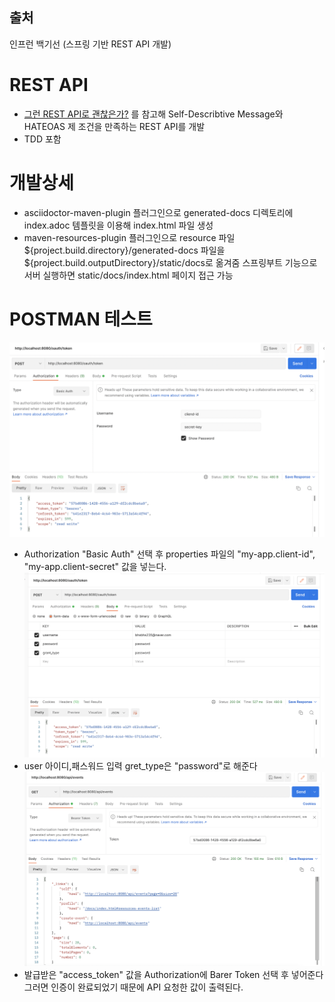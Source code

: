 출처
---
인프런 백기선 (스프링 기반 REST API 개발)

# REST API

- [그런 REST API로 괜찮은가?](https://deview.kr/2017/schedule/212?lang=ko) 를 참고해 Self-Describtive Message와 HATEOAS 제 조건을 만족하는 REST API를 개발
- TDD 포함

# 개발상세

- asciidoctor-maven-plugin 플러그인으로 generated-docs 디렉토리에 index.adoc 템플릿을 이용해 index.html 파일 생성
- maven-resources-plugin 플러그인으로 resource 파일 ${project.build.directory}/generated-docs 파일을 ${project.build.outputDirectory}/static/docs로 옮겨줌 스프링부트 기능으로 서버 실행하면 static/docs/index.html 페이지 접근 가능

# POSTMAN 테스트

![](./src/main/resources/static/image/3.png)
- Authorization "Basic Auth" 선택 후 properties 파일의 "my-app.client-id", "my-app.client-secret" 값을 넣는다.
![](./src/main/resources/static/image/2.png)
- user 아이디,패스워드 입력 gret_type은 "password"로 해준다
![](./src/main/resources/static/image/1.png)
- 발급받은 "access_token" 값을 Authorization에 Barer Token 선택 후 넣어준다 그러면 인증이 완료되었기 때문에 API 요청한 값이 출력된다.
